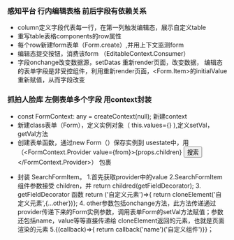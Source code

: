 ### 感知平台 行内编辑表格 前后字段有依赖关系
 - column定义字段代表每一行，在第一列触发编辑态，展示自定义table
 - 重写table表格components的row属性
 - 每个row新建form表单（Form.create）,并用上下文监测form
 - 编辑态提交按钮，消费该form （EditableContext.Consumer）
 - 字段onchange改变数据源，setDatas 重新render页面，改变数据，
    编辑态的表单字段是非受控组件，利用重新render页面，<Form.Item>的initialValue重新赋值，从而字段改变



### 抓拍人脸库 左侧表单多个字段 用context封装
- const FormContext: any = createContext(null); 新建context
- 新建class表单（Form），定义实例对象（ this.values={} ),定义setVal，getVal方法
- 创建表单函数，通过new Form（）保存实例到 usestate中，用 （<FormContext.Provider value={from}>{props.children}
   <Row>
      <Button>搜索</Button>
   <Row>
   </FormContext.Provider>） 包裹
<!-- 重点  -->
- 封装 SearchFormItem。
   1.首先获取provider中的value 
   2.SearchFormItem 组件参数接受 children，并 return childred(getFieldDecorator);
   3. getFieldDecorator 函数 return ('自定义元素')=>{ return cloneElement('自定义元素',{...other})};
   4. other参数包括onchange方法，此方法传递通过provider传递下来的Form实例参数，调用表单Form的setVal方法赋值；参数还包括name，value等等直接传递给
      cloneElement返回的元素，也就是页面渲染的元素
   5.<SearchFormItem>{(callback)=>{ return callback('name')('自定义组件')}}</SearchFormItem>；